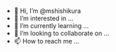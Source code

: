 - 👋 Hi, I’m @mshishikura
- 👀 I’m interested in ...
- 🌱 I’m currently learning ...
- 💞️ I’m looking to collaborate on ...
- 📫 How to reach me ...

<!---
mshishikura/mshishikura is a ✨ special ✨ repository because its `README.md` (this file) appears on your GitHub profile.
You can click the Preview link to take a look at your changes.
--->
